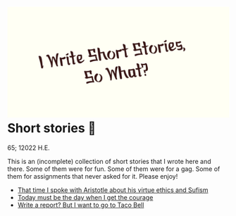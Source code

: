 ![preview](./preview.png)
Short stories 🍲
===============

65; 12022 H.E.

This is an (incomplete) collection of short stories that I wrote here
and there. Some of them were for fun. Some of them were for a gag. Some
of them for assignments that never asked for it. Please enjoy!

-   [That time I spoke with Aristotle about his virtue ethics and
    Sufism](./aristotle)
-   [Today must be the day when I get the courage](./today)
-   [Write a report? But I want to go to Taco Bell](./tacobell)

